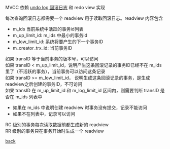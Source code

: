MVCC 依赖 [undo log 回滚日志](../1/4.md) 和 redo view 实现  

每次查询回滚日志都需要一个 readview 用于读取回滚日志。readview 内容包含  
- m_ids 当前系统中活跃的事务id列表  
- m_up_limit_id: m_ids 中最小的事务id  
- m_low_limit_id: 系统将要产生的下一个事务ID  
- m_creator_trx_id: 当前事务ID  

如果 transID 等于当前事务的版本号，可以访问  
如果 transID < m_up_limit_id，说明产生这条回滚记录的事务ID已经不在 m_ids 里了（不活跃的事务），当前事务可以访问这条记录  
如果 transID >= m_low_limit_id， 说明生成这条回滚记录的事务，是生成readview之后创建的事务ID，不可访问  
如果 transID 在 m_up_limit_id 和 m_log_limit_id 区间内，则需要判断 transID 是否在 m_ids 列表中  
- 如果在 m_ids 中说明创建 readview 时事务没有提交，记录不能访问  
- 如果不在列表中，记录可以访问  

RC 级别的事务每次读取数据前都生成新的 readview  
RR 级别的事务只在事务开始时生成一个 readview    

[back](../6.md)  